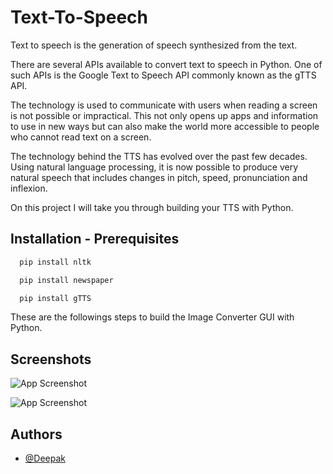 
# Text-To-Speech

Text to speech is the generation of speech synthesized from the text.

There are several APIs available to convert text to speech in Python. One of such APIs is the Google Text to Speech API commonly known as the gTTS API.

The technology is used to communicate with users when reading a screen is not possible or impractical. This not only opens up apps and information to use in new ways but can also make the world more accessible to people who cannot read text on a screen.


The technology behind the TTS has evolved over the past few decades. Using natural language processing, it is now possible to produce very natural speech that includes changes in pitch, speed, pronunciation and inflexion. 

On this project I will take you through building your TTS with Python.


## Installation - Prerequisites


```bash
  pip install nltk

```
```bash
  pip install newspaper
```
```bash
  pip install gTTS
```

These are the followings steps to build the Image Converter GUI with Python.
  
## Screenshots

![App Screenshot](https://github.com/Deepak-ODRDLabs/Text-To-Speech/blob/main/Result/Screenshot%202022-12-14%20091320.png)


![App Screenshot](https://github.com/Deepak-ODRDLabs/Text-To-Speech/blob/main/Result/Screenshot%202022-12-14%20091414.png)

## Authors

- [@Deepak](https://github.com/Deepak-ODRDLabs)

